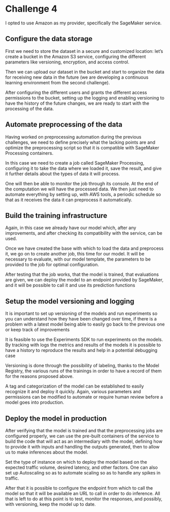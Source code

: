 # Challenge 4

I opted to use Amazon as my provider, specifically the SageMaker service.

## Configure the data storage

First we need to store the dataset in a secure and customized location: let’s create a bucket in the Amazon S3 service, configuring the different parameters like versioning, encryption, and access control.

Then we can upload our dataset in the bucket and start to organize the data for receiving new data in the future (we are developing a continuous learning environment from the second challenge).

After configuring the different users and grants the different access permissions to the bucket, setting up the logging and enabling versioning to have the history of the future changes, we are ready to start with the processing of the data.

## Automate preprocessing of the data

Having worked on preprocessing automation during the previous challenges, we need to define precisely what the lacking points are and optimize the preprocessing script so that it is compatible with SageMaker Processing containers.

In this case we need to create a job called SageMaker Processing, configuring it to take the data where we loaded it, save the result, and give it further details about the types of data it will process.

One will then be able to monitor the job through its console. At the end of the computation we will have the processed data. We then just need to automate everything by setting up, with AWS tools, a periodic schedule so that as it receives the data it can preprocess it automatically.

## Build the training infrastructure

Again, in this case we already have our model which, after any improvements, and after checking its compatibility with the service, can be used.

Once we have created the base with which to load the data and preprocess it, we go on to create another job, this time for our model. It will be necessary to evaluate, with our model template, the parameters to be provided to the job for optimal configuration.

After testing that the job works, that the model is trained, that evaluations are given, we can deploy the model to an endpoint provided by SageMaker, and it will be possible to call it and use its prediction functions

## Setup the model versioning and logging

It is important to set up versioning of the models and run experiments so you can understand how they have been changed over time, if there is a problem with a latest model being able to easily go back to the previous one or keep track of improvements

It is feasible to use the Experiments SDK to run experiments on the models. By tracking with logs the metrics and results of the models it is possible to have a history to reproduce the results and help in a potential debugging case

Versioning is done through the possibility of labeling, thanks to the Model Registry, the various runs of the trainings in order to have a record of them for the reasons proposed above.

A tag and categorization of the model can be established to easily recognize it and deploy it quickly. Again, various parameters and permissions can be modified to automate or require human review before a model goes into production.

## Deploy the model in production

After verifying that the model is trained and that the preprocessing jobs are configured properly, we can use the pre-built containers of the service to build the code that will act as an intermediary with the model, defining how to provide it with inputs and handling the outputs generated, then to allow us to make inferences about the model.

Set the type of instance on which to deploy the model based on the expected traffic volume, desired latency, and other factors. One can also set up Autoscaling so as to automate scaling so as to handle any spikes in traffic.

After that it is possible to configure the endpoint from which to call the model so that it will be available an URL to call in order to do inference. All that is left to do at this point is to test, monitor the responses, and possibly, with versioning, keep the model up to date.
